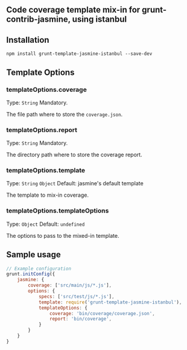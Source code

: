 Code coverage template mix-in for grunt-contrib-jasmine, using istanbul
-----------------------------------------

## Installation

```
npm install grunt-template-jasmine-istanbul --save-dev
```

## Template Options

### templateOptions.coverage
Type: `String`
Mandatory.

The file path where to store the `coverage.json`.

### templateOptions.report
Type: `String`
Mandatory.

The directory path where to store the coverage report.

### templateOptions.template
Type: `String` `Object`
Default: jasmine's default template

The template to mix-in coverage.

### templateOptions.templateOptions
Type: `Object`
Default: `undefined`

The options to pass to the mixed-in template.

## Sample usage

```js
// Example configuration
grunt.initConfig({
	jasmine: {
		coverage: ['src/main/js/*.js'],
		options: {
			specs: ['src/test/js/*.js'],
			template: require('grunt-template-jasmine-istanbul'),
			templateOptions: {
				coverage: 'bin/coverage/coverage.json',
				report: 'bin/coverage',
			}
		}
	}
}
```
